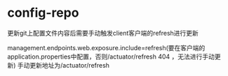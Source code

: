 # config-repo
更新git上配置文件内容后需要手动触发client客户端的refresh进行更新

management.endpoints.web.exposure.include=refresh(要在客户端的application.properties中配置，否则/actuator/refresh 404 ，无法进行手动更新)
手动更新地址为/actuator/refresh
